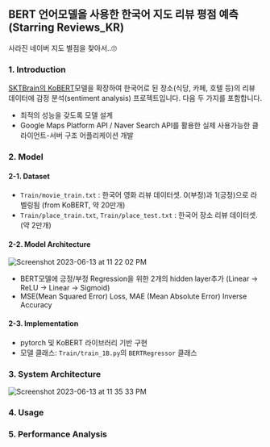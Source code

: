 ## BERT 언어모델을 사용한 한국어 지도 리뷰 평점 예측 (Starring Reviews_KR)

사라진 네이버 지도 별점을 찾아서..🙄


### 1. Introduction

[SKTBrain의 KoBERT](https://github.com/SKTBrain/KoBERT)모델을 확장하여 한국어로 된 장소(식당, 카페, 호텔 등)의 리뷰 데이터에 감정 분석(sentiment analysis) 프로젝트입니다. 다음 두 가지를 포함합니다.
- 최적의 성능을 갖도록 모델 설계
- Google Maps Platform API / Naver Search API를 활용한 실제 사용가능한 클라이언트-서버 구조 어플리케이션 개발


### 2. Model
#### 2-1. Dataset
- `Train/movie_train.txt` : 한국어 영화 리뷰 데이터셋. 0(부정)과 1(긍정)으로 라벨링됨 (from KoBERT, 약 20만개)
- `Train/place_train.txt`, `Train/place_test.txt` : 한국어 장소 리뷰 데이터셋. (약 2만개)

#### 2-2. Model Architecture
![Screenshot 2023-06-13 at 11 22 02 PM](https://github.com/jaeyeol816/Starring_Reviews_KR/assets/80497842/9449d492-d5e4-44df-ae39-51461326e4f1)
- BERT모델에 긍정/부정 Regression을 위한 2개의 hidden layer추가 (Linear -> ReLU -> Linear -> Sigmoid)
- MSE(Mean Squared Error) Loss, MAE (Mean Absolute Error) Inverse Accuracy

#### 2-3. Implementation
- pytorch 및 KoBERT 라이브러리 기반 구현
- 모델 클래스: `Train/train_1B.py`의 `BERTRegressor` 클래스

### 3. System Architecture
![Screenshot 2023-06-13 at 11 35 33 PM](https://github.com/jaeyeol816/Starring_Reviews_KR/assets/80497842/581428fb-9907-43b5-8297-e5accca7fe1b)


### 4. Usage

### 5. Performance Analysis








